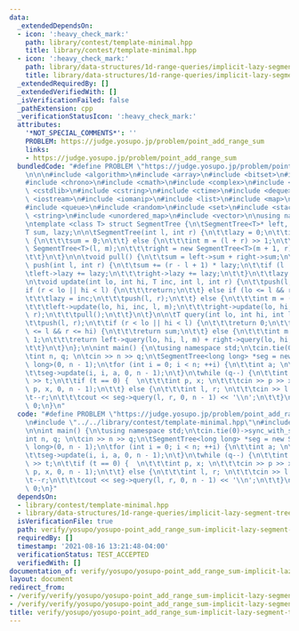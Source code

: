 ```yaml
---
data:
  _extendedDependsOn:
  - icon: ':heavy_check_mark:'
    path: library/contest/template-minimal.hpp
    title: library/contest/template-minimal.hpp
  - icon: ':heavy_check_mark:'
    path: library/data-structures/1d-range-queries/implicit-lazy-segment-tree.hpp
    title: library/data-structures/1d-range-queries/implicit-lazy-segment-tree.hpp
  _extendedRequiredBy: []
  _extendedVerifiedWith: []
  _isVerificationFailed: false
  _pathExtension: cpp
  _verificationStatusIcon: ':heavy_check_mark:'
  attributes:
    '*NOT_SPECIAL_COMMENTS*': ''
    PROBLEM: https://judge.yosupo.jp/problem/point_add_range_sum
    links:
    - https://judge.yosupo.jp/problem/point_add_range_sum
  bundledCode: "#define PROBLEM \"https://judge.yosupo.jp/problem/point_add_range_sum\"\
    \n\n\n#include <algorithm>\n#include <array>\n#include <bitset>\n#include <cassert>\n\
    #include <chrono>\n#include <cmath>\n#include <complex>\n#include <cstdio>\n#include\
    \ <cstdlib>\n#include <cstring>\n#include <ctime>\n#include <deque>\n#include\
    \ <iostream>\n#include <iomanip>\n#include <list>\n#include <map>\n#include <numeric>\n\
    #include <queue>\n#include <random>\n#include <set>\n#include <stack>\n#include\
    \ <string>\n#include <unordered_map>\n#include <vector>\n\nusing namespace std;\n\
    \ntemplate <class T> struct SegmentTree {\n\tSegmentTree<T>* left, * right;\n\t\
    T sum, lazy;\n\n\tSegmentTree(int l, int r) {\n\t\tlazy = 0;\n\t\tif (l == r)\
    \ {\n\t\t\tsum = 0;\n\t\t} else {\n\t\t\tint m = (l + r) >> 1;\n\t\t\tleft = new\
    \ SegmentTree<T>(l, m);\n\t\t\tright = new SegmentTree<T>(m + 1, r);\n\t\t\tpull();\n\
    \t\t}\n\t}\n\n\tvoid pull() {\n\t\tsum = left->sum + right->sum;\n\t}\n\n\tvoid\
    \ push(int l, int r) {\n\t\tsum += (r - l + 1) * lazy;\n\t\tif (l != r) {\n\t\t\
    \tleft->lazy += lazy;\n\t\t\tright->lazy += lazy;\n\t\t}\n\t\tlazy = 0;\n\t}\n\
    \n\tvoid update(int lo, int hi, T inc, int l, int r) {\n\t\tpush(l, r);\n\t\t\
    if (r < lo || hi < l) {\n\t\t\treturn;\n\t\t} else if (lo <= l && r <= hi) {\n\
    \t\t\tlazy = inc;\n\t\t\tpush(l, r);\n\t\t} else {\n\t\t\tint m = (l + r) >> 1;\n\
    \t\t\tleft->update(lo, hi, inc, l, m);\n\t\t\tright->update(lo, hi, inc, m + 1,\
    \ r);\n\t\t\tpull();\n\t\t}\n\t}\n\n\tT query(int lo, int hi, int l, int r) {\n\
    \t\tpush(l, r);\n\t\tif (r < lo || hi < l) {\n\t\t\treturn 0;\n\t\t} else if (lo\
    \ <= l && r <= hi) {\n\t\t\treturn sum;\n\t\t} else {\n\t\t\tint m = (l + r) >>\
    \ 1;\n\t\t\treturn left->query(lo, hi, l, m) + right->query(lo, hi, m + 1, r);\n\
    \t\t}\n\t}\n};\n\nint main() {\n\tusing namespace std;\n\tcin.tie(0)->sync_with_stdio(0);\n\
    \tint n, q; \n\tcin >> n >> q;\n\tSegmentTree<long long> *seg = new SegmentTree<long\
    \ long>(0, n - 1);\n\tfor (int i = 0; i < n; ++i) {\n\t\tint a; \n\t\tcin >> a;\n\
    \t\tseg->update(i, i, a, 0, n - 1);\n\t}\n\twhile (q--) {\n\t\tint t;\n\t\tcin\
    \ >> t;\n\t\tif (t == 0) {  \n\t\t\tint p, x; \n\t\t\tcin >> p >> x;\n\t\t\tseg->update(p,\
    \ p, x, 0, n - 1);\n\t\t} else {\n\t\t\tint l, r; \n\t\t\tcin >> l >> r;\n\t\t\
    \t--r;\n\t\t\tcout << seg->query(l, r, 0, n - 1) << '\\n';\n\t\t}\n\t}\n\treturn\
    \ 0;\n}\n"
  code: "#define PROBLEM \"https://judge.yosupo.jp/problem/point_add_range_sum\"\n\
    \n#include \"../../library/contest/template-minimal.hpp\"\n#include \"../../library/data-structures/1d-range-queries/implicit-lazy-segment-tree.hpp\"\
    \n\nint main() {\n\tusing namespace std;\n\tcin.tie(0)->sync_with_stdio(0);\n\t\
    int n, q; \n\tcin >> n >> q;\n\tSegmentTree<long long> *seg = new SegmentTree<long\
    \ long>(0, n - 1);\n\tfor (int i = 0; i < n; ++i) {\n\t\tint a; \n\t\tcin >> a;\n\
    \t\tseg->update(i, i, a, 0, n - 1);\n\t}\n\twhile (q--) {\n\t\tint t;\n\t\tcin\
    \ >> t;\n\t\tif (t == 0) {  \n\t\t\tint p, x; \n\t\t\tcin >> p >> x;\n\t\t\tseg->update(p,\
    \ p, x, 0, n - 1);\n\t\t} else {\n\t\t\tint l, r; \n\t\t\tcin >> l >> r;\n\t\t\
    \t--r;\n\t\t\tcout << seg->query(l, r, 0, n - 1) << '\\n';\n\t\t}\n\t}\n\treturn\
    \ 0;\n}"
  dependsOn:
  - library/contest/template-minimal.hpp
  - library/data-structures/1d-range-queries/implicit-lazy-segment-tree.hpp
  isVerificationFile: true
  path: verify/yosupo/yosupo-point_add_range_sum-implicit-lazy-segment-tree.test.cpp
  requiredBy: []
  timestamp: '2021-08-16 13:21:48-04:00'
  verificationStatus: TEST_ACCEPTED
  verifiedWith: []
documentation_of: verify/yosupo/yosupo-point_add_range_sum-implicit-lazy-segment-tree.test.cpp
layout: document
redirect_from:
- /verify/verify/yosupo/yosupo-point_add_range_sum-implicit-lazy-segment-tree.test.cpp
- /verify/verify/yosupo/yosupo-point_add_range_sum-implicit-lazy-segment-tree.test.cpp.html
title: verify/yosupo/yosupo-point_add_range_sum-implicit-lazy-segment-tree.test.cpp
---
```

